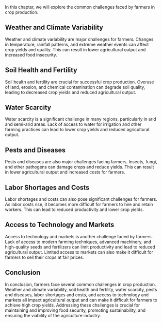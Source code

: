 
In this chapter, we will explore the common challenges faced by farmers in crop production.

Weather and Climate Variability
-------------------------------

Weather and climate variability are major challenges for farmers. Changes in temperature, rainfall patterns, and extreme weather events can affect crop yields and quality. This can result in lower agricultural output and increased food insecurity.

Soil Health and Fertility
-------------------------

Soil health and fertility are crucial for successful crop production. Overuse of land, erosion, and chemical contamination can degrade soil quality, leading to decreased crop yields and reduced agricultural output.

Water Scarcity
--------------

Water scarcity is a significant challenge in many regions, particularly in arid and semi-arid areas. Lack of access to water for irrigation and other farming practices can lead to lower crop yields and reduced agricultural output.

Pests and Diseases
------------------

Pests and diseases are also major challenges facing farmers. Insects, fungi, and other pathogens can damage crops and reduce yields. This can result in lower agricultural output and increased costs for farmers.

Labor Shortages and Costs
-------------------------

Labor shortages and costs can also pose significant challenges for farmers. As labor costs rise, it becomes more difficult for farmers to hire and retain workers. This can lead to reduced productivity and lower crop yields.

Access to Technology and Markets
--------------------------------

Access to technology and markets is another challenge faced by farmers. Lack of access to modern farming techniques, advanced machinery, and high-quality seeds and fertilizers can limit productivity and lead to reduced agricultural output. Limited access to markets can also make it difficult for farmers to sell their crops at fair prices.

Conclusion
----------

In conclusion, farmers face several common challenges in crop production. Weather and climate variability, soil health and fertility, water scarcity, pests and diseases, labor shortages and costs, and access to technology and markets all impact agricultural output and can make it difficult for farmers to achieve high crop yields. Addressing these challenges is crucial for maintaining and improving food security, promoting sustainability, and ensuring the viability of the agriculture industry.
